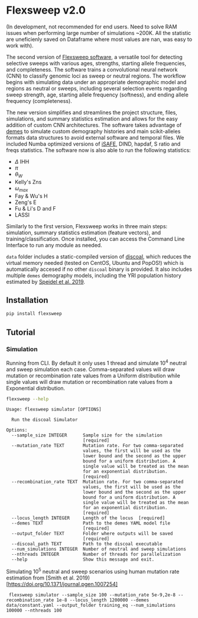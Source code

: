 # Flexsweep v2.0

(In development, not recommended for end users. Need to solve RAM issues when performing large number of simulations ~200K. All the statistic are uneficienly saved on Dataframe where most values are nan, was easy to work with).

The second version of [Flexsweep software](https://doi.org/10.1093/molbev/msad139), a versatile tool for detecting selective sweeps with various ages, strengths, starting allele frequencies, and completeness. The software trains a convolutional neural network (CNN) to classify genomic loci as sweep or neutral regions. The workflow begins with simulating data under an appropriate demographic model and regions as neutral or sweeps, including several selection events regarding sweep strength, age, starting allele frequency (softness), and ending allele frequency (completeness).

The new version simplifies and streamlines the project structure, files, simulations, and summary statistics estimation and allows for the easy addition of custom CNN architectures. The software takes advantage of [demes](https://doi.org/10.1093/genetics/iyac131) to simulate custom demography histories and main scikit-alleles formats data structures to avoid external software and temporal files. We included Numba optimized versions of [iSAFE](https://doi.org/10.1038/nmeth.4606), DIND, hapdaf, S ratio and freqs statistics. The software now is also able to run the following statistics:

- $\Delta$ IHH
- $\pi$
- $\theta_{W}$
- Kelly's Zns
- $\omega_{max}$
- Fay & Wu's H
- Zeng's E
- Fu & Li's D and F
- LASSI

Similarly to the first version, Flexsweep works in three main steps: simulation, summary statistics estimation (feature vectors), and training/classification. Once installed, you can access the Command Line Interface to run any module as needed.

`data` folder includes a static-compiled version of [discoal]([https://github.com/kr-colab/discoal](https://doi.org/10.1093/bioinformatics/btw556)), which reduces the virtual memory needed (tested on CentOS, Ubuntu and PopOS!) which is automatically accesed if no other `discoal` binary is provided. It also includes multiple `demes` demography models, including the YRI population history estimated by [Speidel et al. 2019](https://doi.org/10.1038/s41588-019-0484-x).
## Installation
```bash
pip install flexsweep
```

## Tutorial
### Simulation
Running from CLI. By default it only uses 1 thread and simulate $10^4$ neutral and sweep simulation each case. Comma-separated values will draw mutation or recombination rate values from a Uniform distribution while single values will draw mutation or recombination rate values from a Exponential distribution.


```bash
flexsweep --help
```
```
Usage: flexsweep simulator [OPTIONS]

  Run the discoal Simulator

Options:
  --sample_size INTEGER      Sample size for the simulation
                             [required]
  --mutation_rate TEXT       Mutation rate. For two comma-separated
                             values, the first will be used as the
                             lower bound and the second as the upper
                             bound for a uniform distribution. A
                             single value will be treated as the mean
                             for an exponential distribution.
                             [required]
  --recombination_rate TEXT  Mutation rate. For two comma-separated
                             values, the first will be used as the
                             lower bound and the second as the upper
                             bound for a uniform distribution. A
                             single value will be treated as the mean
                             for an exponential distribution.
                             [required]
  --locus_length INTEGER     Length of the locus  [required]
  --demes TEXT               Path to the demes YAML model file
                             [required]
  --output_folder TEXT       Folder where outputs will be saved
                             [required]
  --discoal_path TEXT        Path to the discoal executable
  --num_simulations INTEGER  Number of neutral and sweep simulations
  --nthreads INTEGER         Number of threads for parallelization
  --help                     Show this message and exit.
```

Simulating $10^5$ neutral and sweep scenarios using human mutation rate estimation from [Smith et al. 2019)[https://doi.org/10.1371/journal.pgen.1007254]
```
 flexsweep simulator --sample_size 100 --mutation_rate 5e-9,2e-8 --recombination_rate 1e-8 --locus_length 1200000 --demes data/constant.yaml --output_folder training_eq --num_simulations 100000 --nthreads 100                            
```



